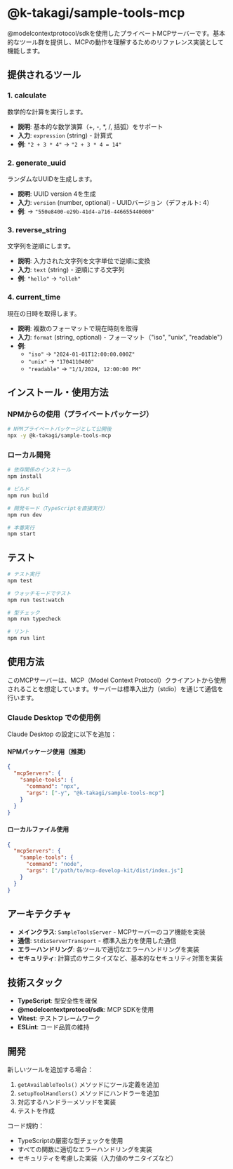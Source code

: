 # @k-takagi/sample-tools-mcp

@modelcontextprotocol/sdkを使用したプライベートMCPサーバーです。基本的なツール群を提供し、MCPの動作を理解するためのリファレンス実装として機能します。

## 提供されるツール

### 1. calculate
数学的な計算を実行します。

- **説明**: 基本的な数学演算（+, -, *, /, 括弧）をサポート
- **入力**: `expression` (string) - 計算式
- **例**: `"2 + 3 * 4"` → `"2 + 3 * 4 = 14"`

### 2. generate_uuid
ランダムなUUIDを生成します。

- **説明**: UUID version 4を生成
- **入力**: `version` (number, optional) - UUIDバージョン（デフォルト: 4）
- **例**: → `"550e8400-e29b-41d4-a716-446655440000"`

### 3. reverse_string
文字列を逆順にします。

- **説明**: 入力された文字列を文字単位で逆順に変換
- **入力**: `text` (string) - 逆順にする文字列
- **例**: `"hello"` → `"olleh"`

### 4. current_time
現在の日時を取得します。

- **説明**: 複数のフォーマットで現在時刻を取得
- **入力**: `format` (string, optional) - フォーマット（"iso", "unix", "readable"）
- **例**: 
  - `"iso"` → `"2024-01-01T12:00:00.000Z"`
  - `"unix"` → `"1704110400"`
  - `"readable"` → `"1/1/2024, 12:00:00 PM"`

## インストール・使用方法

### NPMからの使用（プライベートパッケージ）

```bash
# NPMプライベートパッケージとして公開後
npx -y @k-takagi/sample-tools-mcp
```

### ローカル開発

```bash
# 依存関係のインストール
npm install

# ビルド
npm run build

# 開発モード（TypeScriptを直接実行）
npm run dev

# 本番実行
npm start
```

## テスト

```bash
# テスト実行
npm test

# ウォッチモードでテスト
npm run test:watch

# 型チェック
npm run typecheck

# リント
npm run lint
```

## 使用方法

このMCPサーバーは、MCP（Model Context Protocol）クライアントから使用されることを想定しています。サーバーは標準入出力（stdio）を通じて通信を行います。

### Claude Desktop での使用例

Claude Desktop の設定に以下を追加：

#### NPMパッケージ使用（推奨）
```json
{
  "mcpServers": {
    "sample-tools": {
      "command": "npx",
      "args": ["-y", "@k-takagi/sample-tools-mcp"]
    }
  }
}
```

#### ローカルファイル使用
```json
{
  "mcpServers": {
    "sample-tools": {
      "command": "node",
      "args": ["/path/to/mcp-develop-kit/dist/index.js"]
    }
  }
}
```

## アーキテクチャ

- **メインクラス**: `SampleToolsServer` - MCPサーバーのコア機能を実装
- **通信**: `StdioServerTransport` - 標準入出力を使用した通信
- **エラーハンドリング**: 各ツールで適切なエラーハンドリングを実装
- **セキュリティ**: 計算式のサニタイズなど、基本的なセキュリティ対策を実装

## 技術スタック

- **TypeScript**: 型安全性を確保
- **@modelcontextprotocol/sdk**: MCP SDKを使用
- **Vitest**: テストフレームワーク
- **ESLint**: コード品質の維持

## 開発

新しいツールを追加する場合：

1. `getAvailableTools()` メソッドにツール定義を追加
2. `setupToolHandlers()` メソッドにハンドラーを追加
3. 対応するハンドラーメソッドを実装
4. テストを作成

コード規約：
- TypeScriptの厳密な型チェックを使用
- すべての関数に適切なエラーハンドリングを実装
- セキュリティを考慮した実装（入力値のサニタイズなど）